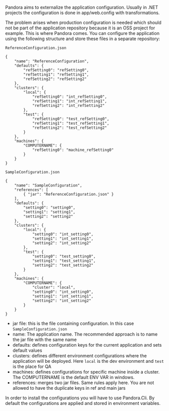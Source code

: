 Pandora aims to externalize the application configuration. Usually in .NET projects the configuration is done in app/web.config with transformations.

The problem arises when production configuration is needed which should not be part of the application repository because it is an OSS project for example.
This is where Pandora comes. You can configure the application using the following structure and store these files in a separate repository:

`ReferenceConfiguration.json`
```
{
    "name": "ReferenceConfiguration",
    "defaults": {
        "refSetting0": "refSetting0",
        "refSetting1": "refSetting1",
        "refSetting2": "refSetting2"
    },
    "clusters": {
        "local": {
            "refSetting0": "int_refSetting0",
            "refSetting1": "int_refSetting1",
            "refSetting2": "int_refSetting2"
        },
        "test": {
            "refSetting0": "test_refSetting0",
            "refSetting1": "test_refSetting1",
            "refSetting2": "test_refSetting2"
        }
    },
    "machines": {
        "COMPUTERNAME": {
            "refSetting0": "machine_refSetting0"
        }
    }
}
```

`SampleConfiguration.json`
```
{
    "name": "SampleConfiguration",
    "references": [
        { "jar": "ReferenceConfiguration.json" }
    ],
    "defaults": {
        "setting0": "setting0",
        "setting1": "setting1",
        "setting2": "setting2"
    },
    "clusters": {
        "local": {
            "setting0": "int_setting0",
            "setting1": "int_setting1",
            "setting2": "int_setting2"
        },
        "test": {
            "setting0": "test_setting0",
            "setting1": "test_setting1",
            "setting2": "test_setting2"
        }
    },
    "machines": {
        "COMPUTERNAME": {
            "cluster": "local",
            "setting0": "int_setting0",
            "setting1": "int_setting1",
            "setting2": "int_setting2"
        }
    }
}
```

- jar file: this is the file containing configuration. In this case `SampleConfiguration.json`
- name: The application name. The recommended approach is to name the jar file with the same name
- defaults: defines configuration keys for the current application and sets default values
- clusters: defines different environment configurations where the application will be deployed. Here `local` is the dev environment and `test` is the place for QA
- machines: defines configurations for specific machine inside a cluster. The COMPUTERNAME is the default ENV VAR in windows.
- references: merges two jar files. Same rules apply here. You are not allowed to have the duplicate keys in ref and main jars

In order to install the configurations you will have to use Pandora.Cli. By default the configurations are applied and stored in environment variables.

